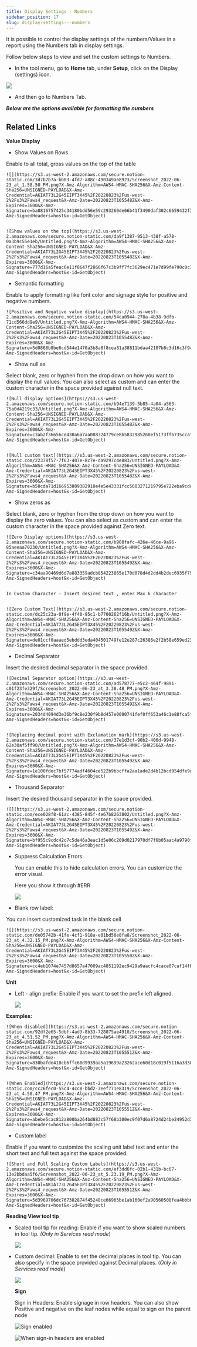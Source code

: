 ```yaml
---
title: Display Settings - Numbers
sidebar_position: 17
slug: display-settings---numbers
---
```




It is possible to control the display settings of the numbers/Values in a report using the Numbers tab in display settings.

Follow below steps to view and set the custom settings to Numbers.

- In the tool menu, go to **Home** tab, under **Setup**, click on the Display (settings) icon.

![](https://s3.us-west-2.amazonaws.com/secure.notion-static.com/4f1c04f1-7840-472f-8b1b-d8938a4dfa6e/Untitled.png?X-Amz-Algorithm=AWS4-HMAC-SHA256&X-Amz-Content-Sha256=UNSIGNED-PAYLOAD&X-Amz-Credential=AKIAT73L2G45EIPT3X45%2F20220823%2Fus-west-2%2Fs3%2Faws4_request&X-Amz-Date=20220823T105547Z&X-Amz-Expires=3600&X-Amz-Signature=6e21df66b4db780e85c37af3961ca02bed380f417569cd301b3f46818317f88e&X-Amz-SignedHeaders=host&x-id=GetObject)

- And then go to Numbers Tab.



_**Below are the options available for formatting the numbers**_

## Related Links












**Value Display** 

- Show Values on Rows

Enable to all total, gross values on the top of the table


	![](https://s3.us-west-2.amazonaws.com/secure.notion-static.com/3d7b7b7a-bb03-4fd7-a88c-490349a68923/Screenshot_2022-06-23_at_1.58.50_PM.png?X-Amz-Algorithm=AWS4-HMAC-SHA256&X-Amz-Content-Sha256=UNSIGNED-PAYLOAD&X-Amz-Credential=AKIAT73L2G45EIPT3X45%2F20220823%2Fus-west-2%2Fs3%2Faws4_request&X-Amz-Date=20220823T105548Z&X-Amz-Expires=3600&X-Amz-Signature=ba8816757425c34180bdd56e59c293260de66b41f3490daf302c6659432f3b23&X-Amz-SignedHeaders=host&x-id=GetObject)


	![Show values on the top](https://s3.us-west-2.amazonaws.com/secure.notion-static.com/da9f1387-9513-438f-a578-0a3b9c55e1eb/Untitled.png?X-Amz-Algorithm=AWS4-HMAC-SHA256&X-Amz-Content-Sha256=UNSIGNED-PAYLOAD&X-Amz-Credential=AKIAT73L2G45EIPT3X45%2F20220823%2Fus-west-2%2Fs3%2Faws4_request&X-Amz-Date=20220823T105548Z&X-Amz-Expires=3600&X-Amz-Signature=777d16a5feac6e11f8647f2866f67c3b9ff7fc3629ec471e7d99fe790c0c34df&X-Amz-SignedHeaders=host&x-id=GetObject)

- Semantic formatting

Enable to apply formatting like font color and signage style for positive and negative numbers.


	![Positive and Negative value display](https://s3.us-west-2.amazonaws.com/secure.notion-static.com/54ca0944-278a-4b38-9dfb-71cd566dd9e9/Untitled.png?X-Amz-Algorithm=AWS4-HMAC-SHA256&X-Amz-Content-Sha256=UNSIGNED-PAYLOAD&X-Amz-Credential=AKIAT73L2G45EIPT3X45%2F20220823%2Fus-west-2%2Fs3%2Faws4_request&X-Amz-Date=20220823T105548Z&X-Amz-Expires=3600&X-Amz-Signature=5d0868b8be6cd544e1470a3b8a8f8cea81a38811bdaa42107b8c3d16c3f9416d&X-Amz-SignedHeaders=host&x-id=GetObject)

- Show null as

Select blank, zero or hyphen from the drop down on how you want to display the null values. You can also select as custom and can enter the custom character in the space provided against null text.


	![Null display options](https://s3.us-west-2.amazonaws.com/secure.notion-static.com/b94e7139-5b85-4a04-a563-75a0d4219c33/Untitled.png?X-Amz-Algorithm=AWS4-HMAC-SHA256&X-Amz-Content-Sha256=UNSIGNED-PAYLOAD&X-Amz-Credential=AKIAT73L2G45EIPT3X45%2F20220823%2Fus-west-2%2Fs3%2Faws4_request&X-Amz-Date=20220823T105548Z&X-Amz-Expires=3600&X-Amz-Signature=c3ab2f36656ce430a6a7aa088324779ce8b5832985260ef5173ffb735ccaf7c6&X-Amz-SignedHeaders=host&x-id=GetObject)


	![Null custom text](https://s3.us-west-2.amazonaws.com/secure.notion-static.com/22378f57-7f63-407e-8c7e-da9297c4e883/Untitled.png?X-Amz-Algorithm=AWS4-HMAC-SHA256&X-Amz-Content-Sha256=UNSIGNED-PAYLOAD&X-Amz-Credential=AKIAT73L2G45EIPT3X45%2F20220823%2Fus-west-2%2Fs3%2Faws4_request&X-Amz-Date=20220823T105548Z&X-Amz-Expires=3600&X-Amz-Signature=b50cda71d166953809382910e4e5e43331fcc5603271219795e722eba9cdd713&X-Amz-SignedHeaders=host&x-id=GetObject)

- Show zeros as

Select blank, zero or hyphen from the drop down on how you want to display the zero values. You can also select as custom and can enter the custom character in the space provided against Zero text.


	![Zero Display options](https://s3.us-west-2.amazonaws.com/secure.notion-static.com/b908fafc-426e-46ce-9a96-85aeeaa70230/Untitled.png?X-Amz-Algorithm=AWS4-HMAC-SHA256&X-Amz-Content-Sha256=UNSIGNED-PAYLOAD&X-Amz-Credential=AKIAT73L2G45EIPT3X45%2F20220823%2Fus-west-2%2Fs3%2Faws4_request&X-Amz-Date=20220823T105549Z&X-Amz-Expires=3600&X-Amz-Signature=c34aa90469d6d7a883359adcb854223865e170d078d4d2dd4b2dec6935f79dd8&X-Amz-SignedHeaders=host&x-id=GetObject)


	In Custom Character - Insert desired text , enter Max 6 character


	![Zero Custom Text](https://s3.us-west-2.amazonaws.com/secure.notion-static.com/dc25c23a-0f9e-4f40-95c1-b7700262f16b/Untitled.png?X-Amz-Algorithm=AWS4-HMAC-SHA256&X-Amz-Content-Sha256=UNSIGNED-PAYLOAD&X-Amz-Credential=AKIAT73L2G45EIPT3X45%2F20220823%2Fus-west-2%2Fs3%2Faws4_request&X-Amz-Date=20220823T105549Z&X-Amz-Expires=3600&X-Amz-Signature=de01ccf0aaaed5ebddd3eda404501749fe12e287c26386e2f2b58e659ed23f56&X-Amz-SignedHeaders=host&x-id=GetObject)

- Decimal Separator

Insert the desired decimal separator in the space provided.


	![Decimal Separator option](https://s3.us-west-2.amazonaws.com/secure.notion-static.com/ad578777-e5c2-464f-9891-c01f23fe329f/Screenshot_2022-06-23_at_3.38.48_PM.png?X-Amz-Algorithm=AWS4-HMAC-SHA256&X-Amz-Content-Sha256=UNSIGNED-PAYLOAD&X-Amz-Credential=AKIAT73L2G45EIPT3X45%2F20220823%2Fus-west-2%2Fs3%2Faws4_request&X-Amz-Date=20220823T105549Z&X-Amz-Expires=3600&X-Amz-Signature=2034d4094d3e36bf9c8e230f9b8d457e0090741fef0ff653a46c1e88fca5f6ab&X-Amz-SignedHeaders=host&x-id=GetObject)


	![Replacing decimal point with Exclamation mark](https://s3.us-west-2.amazonaws.com/secure.notion-static.com/37e1d3cf-90b2-406d-9948-62e30af5ff90/Untitled.png?X-Amz-Algorithm=AWS4-HMAC-SHA256&X-Amz-Content-Sha256=UNSIGNED-PAYLOAD&X-Amz-Credential=AKIAT73L2G45EIPT3X45%2F20220823%2Fus-west-2%2Fs3%2Faws4_request&X-Amz-Date=20220823T105549Z&X-Amz-Expires=3600&X-Amz-Signature=1e100fdec7bf57774adf4604ce522b9bbcffa2aa1ade2d4b12bcd954dfe9d80b&X-Amz-SignedHeaders=host&x-id=GetObject)

- Thousand Separator

Insert the desired thousand separator in the space provided.


	![](https://s3.us-west-2.amazonaws.com/secure.notion-static.com/ece028f8-61ac-4385-845f-4e67b8263802/Untitled.png?X-Amz-Algorithm=AWS4-HMAC-SHA256&X-Amz-Content-Sha256=UNSIGNED-PAYLOAD&X-Amz-Credential=AKIAT73L2G45EIPT3X45%2F20220823%2Fus-west-2%2Fs3%2Faws4_request&X-Amz-Date=20220823T105549Z&X-Amz-Expires=3600&X-Amz-Signature=bf955c9cdc42c7c5de46a3eac1d5e06c209d0217970df7f6b05aac4a9790f549&X-Amz-SignedHeaders=host&x-id=GetObject)

- Suppress Calculation Errors

	You can enable this to hide calculation errors. You can customize the error visual.


	Here you show it through #ERR


	![](https://s3.us-west-2.amazonaws.com/secure.notion-static.com/c6aab285-91ba-4167-9a75-3b076f89b952/Screenshot_2022-06-23_at_3.43.07_PM.png?X-Amz-Algorithm=AWS4-HMAC-SHA256&X-Amz-Content-Sha256=UNSIGNED-PAYLOAD&X-Amz-Credential=AKIAT73L2G45EIPT3X45%2F20220823%2Fus-west-2%2Fs3%2Faws4_request&X-Amz-Date=20220823T105550Z&X-Amz-Expires=3600&X-Amz-Signature=9bdc1fecbb5649483cfd2d46d4f5ff34c518c82b23977136f83f433d709fdd26&X-Amz-SignedHeaders=host&x-id=GetObject)

- Blank row label:

You can insert customized task in the blank cell


	![](https://s3.us-west-2.amazonaws.com/secure.notion-static.com/de05742b-41fe-4cf1-918a-e01bd50e8fa8/Screenshot_2022-06-23_at_4.32.15_PM.png?X-Amz-Algorithm=AWS4-HMAC-SHA256&X-Amz-Content-Sha256=UNSIGNED-PAYLOAD&X-Amz-Credential=AKIAT73L2G45EIPT3X45%2F20220823%2Fus-west-2%2Fs3%2Faws4_request&X-Amz-Date=20220823T105550Z&X-Amz-Expires=3600&X-Amz-Signature=cc4eb1074e7457d8657a47009ac4851192ec9429a9aacfc4cace07caf14fb560&X-Amz-SignedHeaders=host&x-id=GetObject)


**Unit**

- Left - align prefix: Enable if you want to set the prefix left aligned.

	![](https://s3.us-west-2.amazonaws.com/secure.notion-static.com/fd7ac485-1b11-4595-9020-8100c7d1117a/Screenshot_2022-06-23_at_5.23.13_PM.png?X-Amz-Algorithm=AWS4-HMAC-SHA256&X-Amz-Content-Sha256=UNSIGNED-PAYLOAD&X-Amz-Credential=AKIAT73L2G45EIPT3X45%2F20220823%2Fus-west-2%2Fs3%2Faws4_request&X-Amz-Date=20220823T105550Z&X-Amz-Expires=3600&X-Amz-Signature=fc7c92f1372d9304db1978bd1473b78f33c8b4784b44e3bdf8f90d9dac573ec6&X-Amz-SignedHeaders=host&x-id=GetObject)


**Examples:**


	![When disabled](https://s3.us-west-2.amazonaws.com/secure.notion-static.com/92df2e65-5dbf-4ad3-8b33-728875ae4910/Screenshot_2022-06-23_at_4.51.52_PM.png?X-Amz-Algorithm=AWS4-HMAC-SHA256&X-Amz-Content-Sha256=UNSIGNED-PAYLOAD&X-Amz-Credential=AKIAT73L2G45EIPT3X45%2F20220823%2Fus-west-2%2Fs3%2Faws4_request&X-Amz-Date=20220823T105551Z&X-Amz-Expires=3600&X-Amz-Signature=830bafde418cb6ffc60d9939aa5a19699a23262ace60d18c019f5116a3d3828e&X-Amz-SignedHeaders=host&x-id=GetObject)


	![When Enabled](https://s3.us-west-2.amazonaws.com/secure.notion-static.com/cc26fec0-55c4-4cc8-bbd2-3eef771e8319/Screenshot_2022-06-23_at_4.50.47_PM.png?X-Amz-Algorithm=AWS4-HMAC-SHA256&X-Amz-Content-Sha256=UNSIGNED-PAYLOAD&X-Amz-Credential=AKIAT73L2G45EIPT3X45%2F20220823%2Fus-west-2%2Fs3%2Faws4_request&X-Amz-Date=20220823T105551Z&X-Amz-Expires=3600&X-Amz-Signature=abebe5cac812a800ba264bd883c57f68b300ec9f07d6a8724d24be24952d3767&X-Amz-SignedHeaders=host&x-id=GetObject)

- Custom label

Enable if you want to customize the scaling unit label text and enter the short text and full text against the space provided.


	![Short and Full Scaling Custom Labels](https://s3.us-west-2.amazonaws.com/secure.notion-static.com/ef3dd6fc-02b1-431b-bc67-13e2bbdaa5f6/Screenshot_2022-06-23_at_5.23.19_PM.png?X-Amz-Algorithm=AWS4-HMAC-SHA256&X-Amz-Content-Sha256=UNSIGNED-PAYLOAD&X-Amz-Credential=AKIAT73L2G45EIPT3X45%2F20220823%2Fus-west-2%2Fs3%2Faws4_request&X-Amz-Date=20220823T105551Z&X-Amz-Expires=3600&X-Amz-Signature=5d3969706dc767382874f45248ce66965be1ab160ef2a90560508fea4bbb6a94&X-Amz-SignedHeaders=host&x-id=GetObject)


**Reading View tool tip**

- Scaled tool tip for reading: Enable if you want to show scaled numbers in tool tip. _(Only in Services read mode_)

	![](https://s3.us-west-2.amazonaws.com/secure.notion-static.com/4b92aed2-3215-4730-92f5-b4c0e5e590cd/Screenshot_2022-06-23_at_5.28.22_PM.png?X-Amz-Algorithm=AWS4-HMAC-SHA256&X-Amz-Content-Sha256=UNSIGNED-PAYLOAD&X-Amz-Credential=AKIAT73L2G45EIPT3X45%2F20220823%2Fus-west-2%2Fs3%2Faws4_request&X-Amz-Date=20220823T105552Z&X-Amz-Expires=3600&X-Amz-Signature=658531574bd9b8ea77ec351811d08856130cd4563bc6c89c0ebb500f87fbbddc&X-Amz-SignedHeaders=host&x-id=GetObject)

- Custom decimal: Enable to set the decimal places in tool tip. You can also specify in the space provided against Decimal places. (_Only in Services read mode_)

	![](https://s3.us-west-2.amazonaws.com/secure.notion-static.com/0cef4fee-bac6-45a0-a097-de91de1a1b86/Screenshot_2022-06-23_at_5.48.07_PM.png?X-Amz-Algorithm=AWS4-HMAC-SHA256&X-Amz-Content-Sha256=UNSIGNED-PAYLOAD&X-Amz-Credential=AKIAT73L2G45EIPT3X45%2F20220823%2Fus-west-2%2Fs3%2Faws4_request&X-Amz-Date=20220823T105552Z&X-Amz-Expires=3600&X-Amz-Signature=ac4e86dec3a98f6fe98a0f157b4c6f3e044163a7a5a309b1b687262f84c61cb7&X-Amz-SignedHeaders=host&x-id=GetObject)


	**Sign**


	Sign in Headers: Enable signage in row headers. You can also show Positive and negative on the leaf nodes while equal to sign on the parent node


	![Sign enabled](https://s3.us-west-2.amazonaws.com/secure.notion-static.com/9200065b-562f-42e5-a94e-0d8bad03f2b2/Screenshot_2022-06-23_at_5.49.19_PM.png?X-Amz-Algorithm=AWS4-HMAC-SHA256&X-Amz-Content-Sha256=UNSIGNED-PAYLOAD&X-Amz-Credential=AKIAT73L2G45EIPT3X45%2F20220823%2Fus-west-2%2Fs3%2Faws4_request&X-Amz-Date=20220823T105552Z&X-Amz-Expires=3600&X-Amz-Signature=6bef09fec48671529e079b4babe4d55b5cae028cbb48fdb4b658e63ed7f6a5b2&X-Amz-SignedHeaders=host&x-id=GetObject)


	![When sign-in headers are enabled](https://s3.us-west-2.amazonaws.com/secure.notion-static.com/cf4031eb-fff1-4bde-a38d-dd88aed2b4d9/Screenshot_2022-06-23_at_5.49.12_PM.png?X-Amz-Algorithm=AWS4-HMAC-SHA256&X-Amz-Content-Sha256=UNSIGNED-PAYLOAD&X-Amz-Credential=AKIAT73L2G45EIPT3X45%2F20220823%2Fus-west-2%2Fs3%2Faws4_request&X-Amz-Date=20220823T105552Z&X-Amz-Expires=3600&X-Amz-Signature=ae0e66866da77630de2f71e157066ba5fbb492d5acd564c68690d9c500b350f7&X-Amz-SignedHeaders=host&x-id=GetObject)

